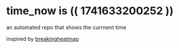 # time_now is (( 1741633200252 ))

an automated repo that shows the currnent time

inspired by [breakingheatmap](https://github.com/breakingheatmap/breakingheatmap)